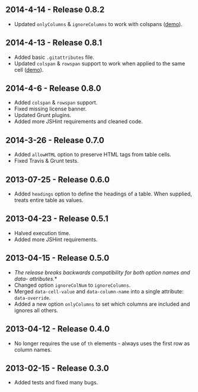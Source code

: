 ## 2014-4-14 - Release 0.8.2
* Updated `onlyColumns` & `ignoreColumns` to work with colspans ([demo](http://jsfiddle.net/Mottie/4E2L6/10/)).

## 2014-4-13 - Release 0.8.1
* Added basic `.gitattributes` file.
* Updated `colspan` & `rowspan` support to work when applied to the same cell ([demo](http://jsfiddle.net/Mottie/4E2L6/9/)).

## 2014-4-6 - Release 0.8.0
* Added `colspan` & `rowspan` support.
* Fixed missing license banner.
* Updated Grunt plugins.
* Added more JSHint requirements and cleaned code.

## 2014-3-26 - Release 0.7.0
* Added `allowHTML` option to preserve HTML tags from table cells.
* Fixed Travis & Grunt tests.

## 2013-07-25 - Release 0.6.0
* Added `headings` option to define the headings of a table. When supplied, treats entire table as values.

## 2013-04-23 - Release 0.5.1
* Halved execution time.
* Added more JSHint requirements.

## 2013-04-15 - Release 0.5.0
* **The release breaks backwards compatibility for both option names and data-* attributes.**
* Changed option `ignoreColNum` to `ignoreColumns`.
* Merged `data-cell-value` and `data-column-name` into a single attribute: `data-override`.
* Added a new option `onlyColumns` to set which columns are included and ignores all others.

## 2013-04-12 - Release 0.4.0
* No longer requires the use of `th` elements - always uses the first row as column names.

## 2013-02-15 - Release 0.3.0
* Added tests and fixed many bugs.